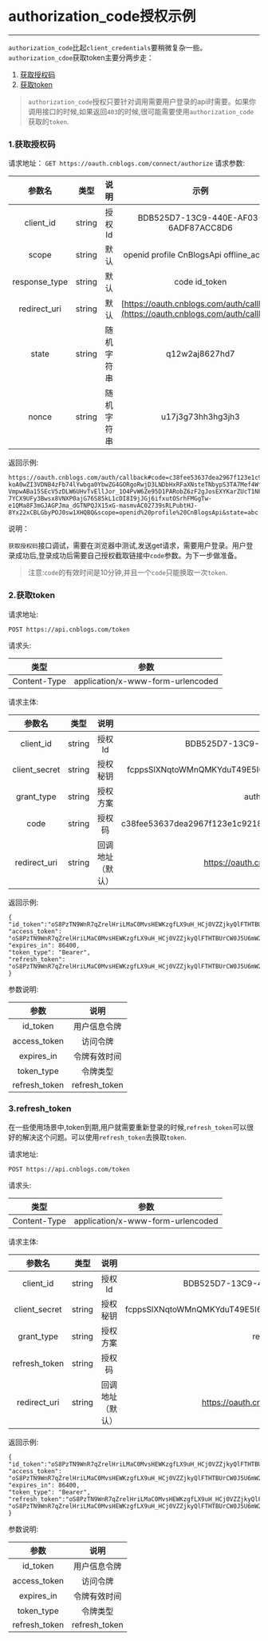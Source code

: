 # authorization\_code授权示例

---

`authorization_code`比起`client_credentials`要稍微复杂一些。`authorization_cdoe`获取token主要分两步走：

1. [获取授权码]()
2. [获取token]()

> `authorization_code`授权只要针对调用需要用户登录的api时需要。如果你调用接口的时候,如果返回`403`的时候,很可能需要使用`authorization_code`获取的`token`.

### 1.获取授权码

请求地址：
`GET https://oauth.cnblogs.com/connect/authorize`
请求参数:

| 参数名 | 类型 | 说明 | 示例 |
| :---: | :---: | :---: | :---: |
| client\_id | string | 授权Id | BDB525D7-13C9-440E-AF03-6ADF87ACC8D6 |
| scope | string | 默认 | openid profile CnBlogsApi offline\_access |
| response\_type | string | 默认 | code id\_token |
| redirect\_uri | string | 默认 | [https://oauth.cnblogs.com/auth/callback](https://oauth.cnblogs.com/auth/callback) |
| state | string | 随机字符串 | q12w2aj8627hd7 |
| nonce | string | 随机字符串 | u17j3g73hh3hg3jh3 |

返回示例:

```
https://oauth.cnblogs.com/auth/callback#code=c38fee53637dea2967f123e1c92184d854b03db03dcd87323ea60675b8125b2e&id_token=eyJhbGciOiJSUzI1NiIsImtpZCI6IjlFMjcyMkFGM0IzRTFDNzU5RTI3NEFBRDI5NDFBNzg1MDlCMDc2RDAiLCJ0eXAiOiJKV1QiLCJ4NXQiOiJuaWNpcnpzLUhIV2VKMHF0S1VHbmhRbXdkdEEifQ.eyJuYmYiOjE1MDU4MTM0NjEsImV4cCI6MTUwNTgxMzc2MSwiaXNzIjoiaHR0cHM6Ly9vYXV0aC5jbmJsb2dzLmNvbSIsImF1ZCI6IkZBQTgxRTJFLTM5ODItNDgzMC04RjMyLTYyOUUyNjk1RDBFRSIsIm5vbmNlIjoieHl6IiwiaWF0IjoxNTA1ODEzNDYxLCJjX2hhc2giOiJTbUZ3bUZUeGFuSDhqa3U3VW5XeGxRIiwic3ViIjoiMDAwMDAwMDAtMDAwMC0wMDAwLTAwMDAtMDAwMDAwMDAwMDAwIiwiYXV0aF90aW1lIjoxNTA1ODEzNDYxLCJpZHAiOiJjbmJsb2dzX29hdXRoIiwiYW1yIjpbImF1dGhvcml6YXRpb25fY29kZSJdfQ.AurcP3x4OPjmc-koA0wZI3VDNB4zFb74lYwbga0YbwZG4GORgoRwjD3LNDbHxRFaXNsteTNbypS3TA7Mef4Wf-VmpwABa15SEcV5zDLW6UHvTvEllJor_1O4PvW6Ze95D1PARobZ6zF2gJosEXYKarZUcT1NFhUMD4btJBn5Ww9vMdCdm_dGFx3Sz4n2fn1WSTIM_WELu3HFGUu-7YCX9UFy3Bwsx8VNXP0ajG76S85kL1cDI8I9jJGj6ifxutOSrhFMGgTw-e1QMa8F3mGJAGPJma_dGTNPQJX15xG-masmvAC02739sRLPubtHJ-8Yx22xCBLGbyPOJ0sw1XHQBQ&scope=openid%20profile%20CnBlogsApi&state=abc
```

说明：

`获取授权码`接口调试，需要在浏览器中测试,发送get请求，需要用户登录。用户登录成功后,登录成功后需要自己授权截取链接中`code`参数。为下一步做准备。

>注意:`code`的有效时间是10分钟,并且一个`code`只能换取一次`token`.

### 2.获取token

请求地址:

`POST https://api.cnblogs.com/token`

请求头:

| 类型 | 参数 |
| :---: | :---: |
| Content-Type | application/x-www-form-urlencoded |

请求主体:

|参数名|类型|说明|示例|
|:---:|:---:|:---:|:---:|
| client\_id | string | 授权Id | BDB525D7-13C9-440E-AF03-6ADF87ACC8D6 |
| client\_secret | string | 授权秘钥 | fcppsSlXNqtoWMnQMKYduT49E5I6rAaxfXAHotTQjibXedaJ92sTCUrJEdFYYrnOS |
| grant\_type | string | 授权方案 | authorization_code |
|code|string|授权码|c38fee53637dea2967f123e1c92184d854b03db03dcd87323ea60675b8125b2e|
|redirect_uri|string|回调地址（默认）|https://oauth.cnblogs.com/auth/callback

返回示例:

```
{
"id_token":"oS8PzTN9WnR7qZrelHriLMaC0MvsHEWKzgfLX9uH_HCj0VZZjkyQlFTHTBUrCW0J5U6mW2Pgzd0Gjt0vZcZbPQG4fAuUuPINpY9g_nr",
"access_token": "oS8PzTN9WnR7qZrelHriLMaC0MvsHEWKzgfLX9uH_HCj0VZZjkyQlFTHTBUrCW0J5U6mW2Pgzd0Gjt0vZcZbPQG4fAuUuPINpY9g_nr",
"expires_in": 86400,
"token_type": "Bearer",
"refresh_token": "oS8PzTN9WnR7qZrelHriLMaC0MvsHEWKzgfLX9uH_HCj0VZZjkyQlFTHTBUrCW0J5U6mW2Pgzd0Gjt0vZcZbPQG4fAuUuPINpY9g_nr"
}
```

参数说明:

| 参数 | 说明 |
| :---: | :---: |
| id_token | 用户信息令牌 |
| access_token | 访问令牌 |
| expires_in | 令牌有效时间 |
| token_type | 令牌类型 |
|refresh_token| refresh_token|

### 3.refresh_token

在一些使用场景中,token到期,用户就需要重新登录的时候,`refresh_token`可以很好的解决这个问题。可以使用`refresh_token`去换取`token`.

请求地址:

`POST https://api.cnblogs.com/token`

请求头:

| 类型 | 参数 |
| :---: | :---: |
| Content-Type | application/x-www-form-urlencoded |

请求主体:

|参数名|类型|说明|示例|
|:---:|:---:|:---:|:---:|
| client_id | string | 授权Id | BDB525D7-13C9-440E-AF03-6ADF87ACC8D6 |
| client_secret | string | 授权秘钥 | fcppsSlXNqtoWMnQMKYduT49E5I6rAaxfXAHotTQjibXedaJ92sTCUrJEdFYYrnOS |
| grant_type | string | 授权方案 | refresh_token |
|refresh_token|string|授权码||
|redirect_uri|string|回调地址（默认）|https://oauth.cnblogs.com/auth/callback

返回示例:

```
{
"id_token":"oS8PzTN9WnR7qZrelHriLMaC0MvsHEWKzgfLX9uH_HCj0VZZjkyQlFTHTBUrCW0J5U6mW2Pgzd0Gjt0vZcZbPQG4fAuUuPINpY9g_nr",
"access_token": "oS8PzTN9WnR7qZrelHriLMaC0MvsHEWKzgfLX9uH_HCj0VZZjkyQlFTHTBUrCW0J5U6mW2Pgzd0Gjt0vZcZbPQG4fAuUuPINpY9g_nr",
"expires_in": 86400,
"token_type": "Bearer",
"refresh_token":"oS8PzTN9WnR7qZrelHriLMaC0MvsHEWKzgfLX9uH_HCj0VZZjkyQlFTHTBUrCW0J5U6mW2Pgzd0Gjt0vZcZbPQG4fAuUuPINpY9g_nr" "oS8PzTN9WnR7qZrelHriLMaC0MvsHEWKzgfLX9uH_HCj0VZZjkyQlFTHTBUrCW0J5U6mW2Pgzd0Gjt0vZcZbPQG4fAuUuPINpY9g_nr"
}
```

参数说明:

| 参数 | 说明 |
| :---: | :---: |
| id_token | 用户信息令牌 |
| access_token | 访问令牌 |
| expires_in | 令牌有效时间 |
| token_type | 令牌类型 |
|refresh_token| refresh_token|